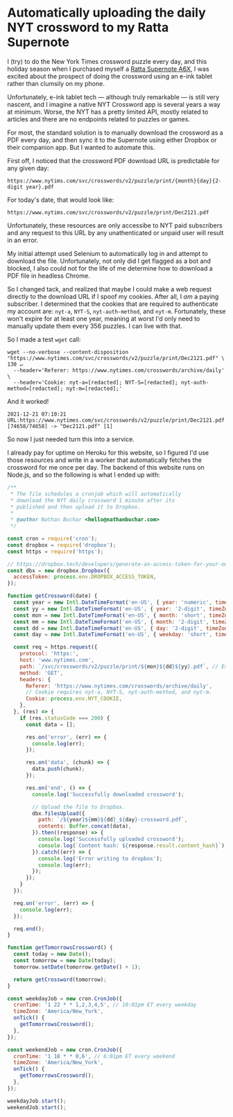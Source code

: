 # Automatically uploading the daily NYT crossword to my Ratta Supernote

I (try) to do the New York Times crossword puzzle every day, and this holiday season when I purchased myself a [Ratta Supernote A6X](supernote.com), I was excited about the prospect of doing the crossword using an e-ink tablet rather than clumsily on my phone.

Unfortunately, e-ink tablet tech — although truly remarkable — is still very nascent, and I imagine a native NYT Crossword app is several years a way at minimum. Worse, the NYT has a pretty limited API, mostly related to articles and there are no endpoints related to puzzles or games.

For most, the standard solution is to manually download the crossword as a PDF every day, and then sync it to the Supernote using either Dropbox or their companion app. But I wanted to automate this.

First off, I noticed that the crossword PDF download URL is predictable for any given day:

```
https://www.nytims.com/svc/crosswords/v2/puzzle/print/{month}{day}{2-digit year}.pdf
```

For today's date, that would look like:

```
https://www.nytims.com/svc/crosswords/v2/puzzle/print/Dec2121.pdf
```

Unfortunately, these resources are only accessibe to NYT paid subscribers and any request to this URL by any unathenticated or unpaid user will result in an error.

My initial attempt used Selenium to automatically log in and attempt to download the file. Unfortunately, not only did I get flagged as a bot and blocked, I also could not for the life of me determine how to download a PDF file in headless Chrome.

So I changed tack, and realized that maybe I could make a web request directly to the download URL if I spoof my cookies. After all, I _am_ a paying subscriber. I determined that the cookies that are required to authenticate my account are: `nyt-a`, `NYT-S`, `nyt-auth-method`, and `nyt-m`. Fortunately, these won't expire for at least one year, meaning at worst I'd only need to manually update them every 356 puzzles. I can live with that.

So I made a test `wget` call:

```
wget --no-verbose --content-disposition "https://www.nytimes.com/svc/crosswords/v2/puzzle/print/Dec2121.pdf" \                                                     130 ↵
  --header='Referer: https://www.nytimes.com/crosswords/archive/daily' \
  --header='Cookie: nyt-a=[redacted]; NYT-S=[redacted]; nyt-auth-method=[redacted]; nyt-m=[redacted];'
```

And it worked!

```
2021-12-21 07:10:21 URL:https://www.nytimes.com/svc/crosswords/v2/puzzle/print/Dec2121.pdf [74658/74658] -> "Dec2121.pdf" [1]
```

So now I just needed turn this into a service.

I already pay for uptime on Heroku for this website, so I figured I'd use those resources and write in a worker that automatically fetches the crossword for me once per day. The backend of this website runs on Node.js, and so the following is what I ended up with:

```js
/**
 * The file schedules a cronjob which will automatically
 * download the NYT daily crossword 1 minute after its
 * published and then upload it to Dropbox.
 *
 * @author Nathan Buchar <hello@nathanbuchar.com>
 */

const cron = require('cron');
const dropbox = require('dropbox');
const https = require('https');

// https://dropbox.tech/developers/generate-an-access-token-for-your-own-account
const dbx = new dropbox.Dropbox({
  accessToken: process.env.DROPBOX_ACCESS_TOKEN,
});

function getCrossword(date) {
  const year = new Intl.DateTimeFormat('en-US', { year: 'numeric', timeZone: 'America/New_York' }).format(date);
  const yy = new Intl.DateTimeFormat('en-US', { year: '2-digit', timeZone: 'America/New_York' }).format(date);
  const mon = new Intl.DateTimeFormat('en-US', { month: 'short', timeZone: 'America/New_York' }).format(date);
  const mm = new Intl.DateTimeFormat('en-US', { month: '2-digit', timeZone: 'America/New_York' }).format(date);
  const dd = new Intl.DateTimeFormat('en-US', { day: '2-digit', timeZone: 'America/New_York' }).format(date);
  const day = new Intl.DateTimeFormat('en-US', { weekday: 'short', timeZone: 'America/New_York' }).format(date);

  const req = https.request({
    protocol: 'https:',
    host: 'www.nytimes.com',
    path: `/svc/crosswords/v2/puzzle/print/${mon}${dd}${yy}.pdf`, // Ex. Dec1521.pdf
    method: 'GET',
    headers: {
      Referer: 'https://www.nytimes.com/crosswords/archive/daily',
      // Cookie requires nyt-a, NYT-S, nyt-auth-method, and nyt-m.
      Cookie: process.env.NYT_COOKIE,
    },
  }, (res) => {
    if (res.statusCode === 200) {
      const data = [];

      res.on('error', (err) => {
        console.log(err);
      });

      res.on('data', (chunk) => {
        data.push(chunk);
      });

      res.on('end', () => {
        console.log('Successfully downloaded crossword');

        // Upload the file to Dropbox.
        dbx.filesUpload({
          path: `/${year}${mm}${dd}_${day}-crossword.pdf`,
          contents: Buffer.concat(data),
        }).then((response) => {
          console.log('Successfully uploaded crossword');
          console.log(`Content hash: ${response.result.content_hash}`);
        }).catch((err) => {
          console.log('Error writing to dropbox');
          console.log(err);
        });
      });
    }
  });

  req.on('error', (err) => {
    console.log(err);
  });

  req.end();
}

function getTomorrowsCrossword() {
  const today = new Date();
  const tomorrow = new Date(today);
  tomorrow.setDate(tomorrow.getDate() + 1);

  return getCrossword(tomorrow);
}

const weekdayJob = new cron.CronJob({
  cronTime: '1 22 * * 1,2,3,4,5', // 10:01pm ET every weekday
  timeZone: 'America/New_York',
  onTick() {
    getTomorrowsCrossword();
  },
});

const weekendJob = new cron.CronJob({
  cronTime: '1 18 * * 0,6', // 6:01pm ET every weekend
  timeZone: 'America/New_York',
  onTick() {
    getTomorrowsCrossword();
  },
});

weekdayJob.start();
weekendJob.start();
```
